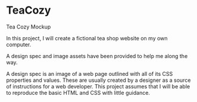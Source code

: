 # TeaCozy
Tea Cozy Mockup

In this project, I will create a fictional tea shop website on my own computer.

A design spec and image assets have been provided to help me along the way.

A design spec is an image of a web page outlined with all of its CSS properties and values.
These are usually created by a designer as a source of instructions for a web developer.
This project assumes that I will be able to reproduce the basic HTML and CSS with little guidance.
